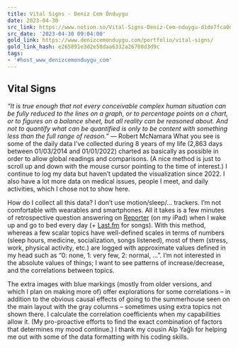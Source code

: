 ```yaml
---
title: Vital Signs - Deniz Cem Önduygu
date: 2023-04-30
src_link: https://www.notion.so/Vital-Signs-Deniz-Cem-nduygu-d1de7fca0df64cf2a24cf2dc015df2ed
src_date: '2023-04-30 09:04:00'
gold_link: https://www.denizcemonduygu.com/portfolio/vital-signs/
gold_link_hash: e265891e3d2e58daa6332a26708d3d9c
tags:
- '#host_www_denizcemonduygu_com'
---
```



Vital Signs
-----------


*“It is true enough that not every conceivable complex human situation can be fully reduced to the lines on a graph, or to percentage points on a chart, or to figures on a balance sheet, but all reality can be reasoned about. And not to quantify what can be quantified is only to be content with something less than the full range of reason.”* — Robert McNamara
What you see is some of the daily data I’ve collected during 8 years of my life (2,863 days between 01/03/2014 and 01/01/2022) charted as basically as possible in order to allow global readings and comparisons. (A nice method is just to scroll up and down with the mouse cursor pointing to the time of interest.) I continue to log my data but haven’t updated the visualization since 2022. I also have a lot more data on medical issues, people I meet, and daily activities, which I chose not to show here.


How do I collect all this data? I don’t use motion/sleep/… trackers. I’m not comfortable with wearables and smartphones. All it takes is a few minutes of retrospective question answering on [Reporter](http://www.reporter-app.com/) (on my iPad) when I wake up and go to bed every day (+ [Last.fm](http://www.last.fm/) for songs). With this method, whereas a few scalar topics have well-defined scales in terms of numbers (sleep hours, medicine, socialization, songs listened), most of them (stress, work, physical activity, etc.) are logged with approximate values defined in my head such as “0: none, 1: very few, 2: normal, …”. I’m not interested in the absolute values of things; I want to see patterns of increase/decrease, and the correlations between topics.

The extra images with blue markings (mostly from older versions, and which I plan on making more of) offer explorations for some correlations – in addition to the obvious causal effects of going to the summerhouse seen on the main layout with the gray columns – sometimes using extra topics not shown there. I calculate the correlation coefficients when my capabilities allow it. (My pro-proactive efforts to find the exact combination of factors that determines my mood continue.)
I thank my cousin Alp Yağlı for helping me out with some of the data formatting with his coding skills.